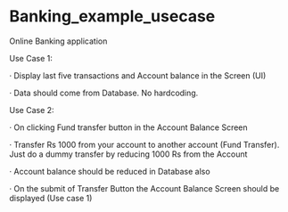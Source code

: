 # Banking_example_usecase

Online Banking application

Use Case 1:

·         Display last five transactions and Account balance in the Screen (UI)

·         Data should come from Database. No hardcoding.

 

Use Case 2:

·         On clicking Fund transfer button in the Account Balance Screen

·         Transfer Rs 1000 from your account to another account (Fund Transfer). Just do a dummy transfer by reducing 1000 Rs from the Account

·         Account balance should be reduced in Database also

·         On the submit of Transfer Button the Account Balance Screen should be displayed (Use case 1)

